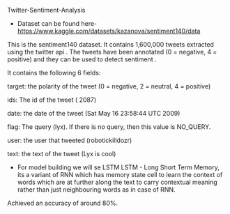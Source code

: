 Twitter-Sentiment-Analysis

- Dataset can be found here-https://www.kaggle.com/datasets/kazanova/sentiment140/data

This is the sentiment140 dataset. It contains 1,600,000 tweets extracted using the twitter api . The tweets have been annotated (0 = negative, 4 = positive) and they can be used to detect sentiment .

It contains the following 6 fields:

target: the polarity of the tweet (0 = negative, 2 = neutral, 4 = positive)

ids: The id of the tweet ( 2087)

date: the date of the tweet (Sat May 16 23:58:44 UTC 2009)

flag: The query (lyx). If there is no query, then this value is NO_QUERY.

user: the user that tweeted (robotickilldozr)

text: the text of the tweet (Lyx is cool)

- For model building we will se LSTM 
LSTM - Long Short Term Memory, its a variant of RNN which has memory state cell to learn the context of words which are at further along the text to carry contextual meaning rather than just neighbouring words as in case of RNN.

Achieved an accuracy of around 80%.
